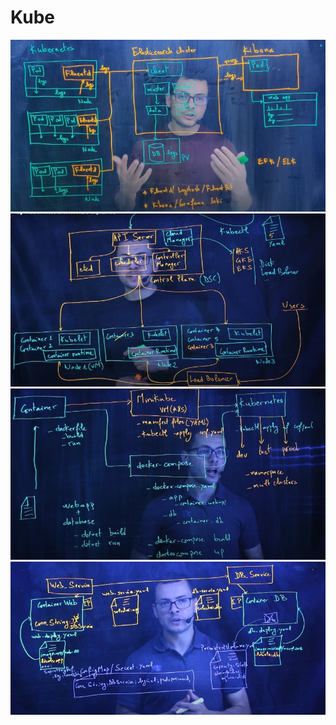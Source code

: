 # Kube

![kube1](assets/kube1.jpg)
![kube2](assets/kube2.jpg)
![kube3](assets/kube3.jpg)
![kube4](assets/kube4.jpg)
